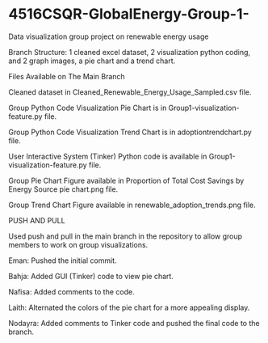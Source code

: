# 4516CSQR-GlobalEnergy-Group-1-
Data visualization group project on renewable energy usage 

Branch Structure: 1 cleaned excel dataset, 2 visualization python coding, and 2 graph images, a pie chart and a trend chart. 

Files Available on The Main Branch 

Cleaned dataset in Cleaned_Renewable_Energy_Usage_Sampled.csv file.

Group Python Code Visualization Pie Chart is in Group1-visualization-feature.py file. 

Group Python Code Visualization Trend Chart is in adoptiontrendchart.py file.

User Interactive System (Tinker) Python code is available in Group1-visualization-feature.py file.

Group Pie Chart Figure available in Proportion of Total Cost Savings by Energy Source pie chart.png file.

Group Trend Chart Figure available in renewable_adoption_trends.png file.

PUSH AND PULL

 Used push and pull in the main branch in the repository to allow group members to work on group visualizations. 

 Eman: Pushed the initial commit.

 Bahja: Added GUI (Tinker) code to view pie chart.

 Nafisa: Added comments to the code.

 Laith: Alternated the colors of the pie chart for a more appealing display.

 Nodayra: Added comments to Tinker code and pushed the final code to the branch.










